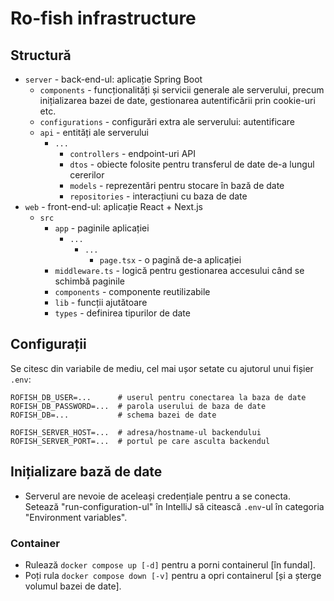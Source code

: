 # Ro-fish infrastructure

## Structură

- `server` - back-end-ul: aplicație Spring Boot
  - `components` - funcționalități și servicii generale ale serverului, precum 
    inițializarea bazei de date, gestionarea autentificării prin cookie-uri etc.
  - `configurations` - configurări extra ale serverului: autentificare
  - `api` - entități ale serverului
    - `...`
      - `controllers` - endpoint-uri API
      - `dtos` - obiecte folosite pentru transferul de date de-a lungul 
        cererilor
      - `models` - reprezentări pentru stocare în bază de date
      - `repositories` - interacțiuni cu baza de date
- `web` - front-end-ul: aplicație React + Next.js
  - `src`
    - `app` - paginile aplicației
      - `...`
        - `...`
          - `page.tsx` - o pagină de-a aplicației
    - `middleware.ts` - logică pentru gestionarea accesului când se schimbă 
    paginile
    - `components` - componente reutilizabile
    - `lib` - funcții ajutătoare
    - `types` - definirea tipurilor de date

## Configurații

Se citesc din variabile de mediu, cel mai ușor setate cu ajutorul unui fișier 
`.env`:

```env
ROFISH_DB_USER=...      # userul pentru conectarea la baza de date
ROFISH_DB_PASSWORD=...  # parola userului de baza de date
ROFISH_DB=...           # schema bazei de date

ROFISH_SERVER_HOST=...  # adresa/hostname-ul backendului
ROFISH_SERVER_PORT=...  # portul pe care asculta backendul
```

## Inițializare bază de date

- Serverul are nevoie de aceleași credențiale pentru a se conecta. Setează 
"run-configuration-ul" în IntelliJ să
  citească `.env`-ul în categoria "Environment variables".

### Container

- Rulează `docker compose up [-d]` pentru a porni containerul \[în fundal].
- Poți rula `docker compose down [-v]` pentru a opri containerul \[și a șterge 
volumul bazei de date].
